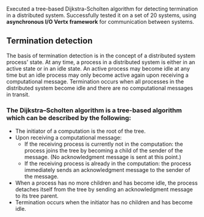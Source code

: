 Executed a tree-based Dijkstra-Scholten algorithm for detecting termination in a distributed system. Successfully tested it on a set of 20 systems, using **asynchronous I/O Vertx framework** for communication between systems.

## Termination detection

The basis of termination detection is in the concept of a distributed system process' state. At any time, a process in a distributed system is either in an active state or in an idle state. An active process may become idle at any time but an idle process may only become active again upon receiving a computational message.
Termination occurs when all processes in the distributed system become idle and there are no computational messages in transit.

### The Dijkstra–Scholten algorithm is a tree-based algorithm which can be described by the following:
- The initiator of a computation is the root of the tree.
- Upon receiving a computational message:
    - If the receiving process is currently not in the computation: the process joins the tree by becoming a child of the sender of the message. (No acknowledgment message is sent at this point.)
    - If the receiving process is already in the computation: the process immediately sends an acknowledgment message to the sender of the message.
- When a process has no more children and has become idle, the process detaches itself from the tree by sending an acknowledgment message to its tree parent.
- Termination occurs when the initiator has no children and has become idle.

